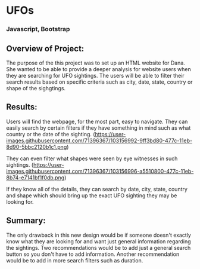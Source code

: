 # UFOs

### Javascript, Bootstrap

## Overview of Project: 
  The purpose of the this project was to set up an HTML website for Dana. She wanted to be able to provide a deeper analysis for website users when they are searching for UFO sightings. The users will be able to filter their search results based on specific criteria such as city, date, state, country or shape of the sighgtings. 
  
## Results: 
  Users will find the webpage, for the most part, easy to navigate. They can easily search by certain filters if they have something in mind such as what country or the date of the sighting. 
  (https://user-images.githubusercontent.com/71396367/103156992-9ff3bd80-477c-11eb-8d90-5bbc2120b1c1.png)
  
  They can even filter what shapes were seen by eye witnesses in such sightings. 
  (https://user-images.githubusercontent.com/71396367/103156996-a5510800-477c-11eb-8b74-e7141bf1f0db.png)
  
  If they know all of the details, they can search by date, city, state, country and shape which should bring up the exact UFO sighting they may be looking for. 

## Summary: 
  The only drawback in this new design would be if someone doesn't exactly know what they are looking for and want just general information regarding the sightings. Two recommendations would be to add just a general search button so you don't have to add information. Another recommendation would be to add in more search filters such as duration. 
